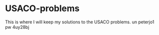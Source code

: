 # USACO-problems

This is where I will keep my solutions to the USACO problems.
un peterjo1     pw 4uy28bj

